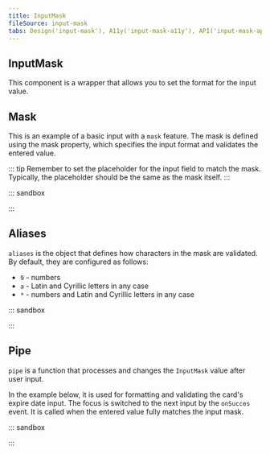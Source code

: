 ```yaml
---
title: InputMask
fileSource: input-mask
tabs: Design('input-mask'), A11y('input-mask-a11y'), API('input-mask-api'), Example('input-mask-code'), Changelog('input-mask-changelog')
---
```


## InputMask

This component is a wrapper that allows you to set the format for the input value.

## Mask

This is an example of a basic input with a `mask` feature. The mask is defined using the mask property, which specifies the input format and validates the entered value.

::: tip
Remember to set the placeholder for the input field to match the mask. Typically, the placeholder should be the same as the mask itself.
:::

::: sandbox

<script lang="tsx">
import React from 'react';
import InputMask from '@semcore/ui/input-mask';
import { Text } from '@semcore/ui/typography';
import { Flex } from '@semcore/ui/flex-box';

const Demo = () => {
  return (
    <Flex direction='column' gap={2} w={224}>
      <Text tag='label' htmlFor='basic-example' size={200}>
        Card number
      </Text>
      <InputMask w={224}>
        <InputMask.Value
          mask='9999 9999 9999 9999'
          placeholder='____ ____ ____ ____'
          title='16-digit number'
          id='basic-example'
          aria-describedby='basic-example-hint'
        />
      </InputMask>
      <Text size={100} color='gray-500' id='basic-example-hint'>
        Please enter the 16-digit number of your debit card.
      </Text>
    </Flex>
  );
};
</script>

:::

## Aliases

`aliases` is the object that defines how characters in the mask are validated. By default, they are configured as follows:

- `9` - numbers
- `a` - Latin and Cyrillic letters in any case
- `*` - numbers and Latin and Cyrillic letters in any case

::: sandbox

<script lang="tsx">
import React from 'react';
import InputMask from '@semcore/ui/input-mask';
import { Text } from '@semcore/ui/typography';
import { Flex } from '@semcore/ui/flex-box';

const Demo = () => {
  const [value, setValue] = React.useState('99');

  return (
    <Flex direction='column' gap={2} w={224}>
      <Text tag='label' htmlFor='aliases-example' size={200}>
        Item index
      </Text>
      <InputMask w={224}>
        <InputMask.Value
          id='aliases-example'
          aliases={{ x: /[0-9]/ }}
          mask='99xxxx'
          value={value}
          onChange={setValue}
          aria-describedby='aliases-example-hint'
          title='4-digit number'
        />
      </InputMask>
      <Text size={100} color='gray-500' id='aliases-example-hint'>
        Write any 4 digits and after
      </Text>
    </Flex>
  );
};
</script>

:::

## Pipe

`pipe` is a function that processes and changes the `InputMask` value after user input.

In the example below, it is used for formatting and validating the card's expire date input. The focus is switched to the next input by the `onSucces` event. It is called when the entered value fully matches the input mask.

::: sandbox

<script lang="tsx">
import React from 'react';
import { Box, Flex } from '@semcore/ui/flex-box';
import { Text } from '@semcore/ui/typography';
import InputMask from '@semcore/ui/input-mask';

const Demo = () => {
  const expireDateInput = React.useRef(null);
  const handleSuccess = React.useCallback(() => expireDateInput.current.focus(), []);

  return (
    <Box wMax={225} p={8} m='0 auto' style={{ borderRadius: '12px', background: '#F4F5F9' }}>
      <Text
        tag='label'
        size={300}
        medium
        mb={2}
        htmlFor='card_number'
        style={{ display: 'inline-block' }}
      >
        Card number
      </Text>
      <InputMask size='l' mb={4}>
        <InputMask.Value
          mask='9999 9999 9999 9999'
          placeholder='____ ____ ____ ____'
          onSuccess={handleSuccess}
          title='card number - 16-digits'
          id='card_number'
        />
      </InputMask>
      <Flex alignItems='center' justifyContent='flex-end'>
        <Text tag='label' mr={2} size={300} htmlFor='expire_date'>
          Expire date
        </Text>
        <InputMask size='l' wMax={85}>
          <InputMask.Value
            ref={expireDateInput}
            mask='99/99'
            placeholder='MM/YY'
            pipe={pipeExpireDate}
            title='month and year of card expiration - 4 digits in total'
            id='expire_date'
          />
        </InputMask>
      </Flex>
    </Box>
  );
};

const pipeExpireDate = (value) => {
  const indexesOfPipedChars = [];
  const firstMonthDigit = parseInt(value[0], 10);
  if (firstMonthDigit > 1) {
    value = `0${value[0]}/${value.split('/')[1]}`;
    indexesOfPipedChars.push(0);
  }
  const [month, year] = value
    .split('/')
    .map((chunk) => (chunk.includes('_') ? undefined : parseInt(chunk, 10)));
  const currentYear = new Date().getFullYear() % 100;
  const currentMonth = new Date().getMonth() + 1;

  if (month > 12) return false;
  if (year === currentYear && month < currentMonth) return false;
  if (year < currentYear) return false;

  return { value, indexesOfPipedChars };
};
</script>

:::
